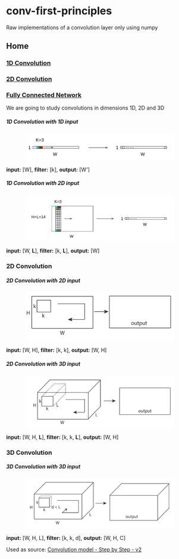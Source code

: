 # conv-first-principles
Raw implementations of a convolution layer only using numpy

## Home

### [1D Convolution](https://github.com/lavinama/conv-first-principles/tree/main/conv_1d#readme)
### [2D Convolution](https://github.com/lavinama/conv-first-principles/tree/main/conv_1d#readme)
### [Fully Connected Network](https://github.com/lavinama/conv-first-principles/tree/main/fc_neural_net#readme)


We are going to study convolutions in dimensions 1D, 2D and 3D

##### 1D Convolution with 1D input

<p align="center">
  <img src="media/conv_1d_input_1d.jpeg", width=400 />
</p>

**input:** [W], **filter:** [k], **output:** [W']

##### 1D Convolution with 2D input

<p align="center">
  <img src="media/conv_1d_input_2d.jpeg", width=400 />
</p>

**input:** [W, **L**], **filter:** [k, **L**], **output:** [W]

### 2D Convolution

##### 2D Convolution with 2D input

<p align="center">
  <img src="media/conv_2d_input_2d.png", width=400 />
</p>

**input:** [W, H], **filter:** [k, k], **output:** [W, H]

##### 2D Convolution with 3D input

<p align="center">
  <img src="media/conv_2d_input_3d.png", width=400 />
</p>

**input:** [W, H, **L**], **filter:** [k, k, **L**], **output:** [W, H]


### 3D Convolution

##### 3D Convolution with 3D input

<p align="center">
  <img src="media/conv_3d_input_3d.png", width=400 />
</p>

**input:** [W, H, L], **filter:** [k, k, d], **output:** [W, H, C]


Used as source: [Convolution model - Step by Step - v2](https://datascience-enthusiast.com/DL/Convolution_model_Step_by_Stepv2.html)
